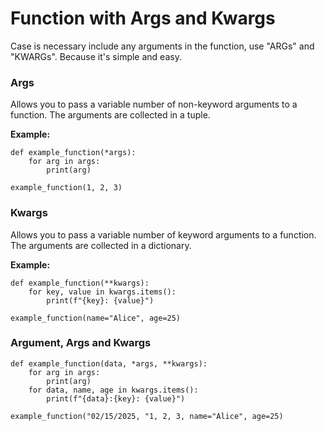 # Function with Args and Kwargs

Case is necessary include any arguments in the function, use "ARGs" and "KWARGs". Because it's simple and easy.


### Args

Allows you to pass a variable number of non-keyword arguments to a function. The arguments are collected in a tuple.

**Example:**

```
def example_function(*args):
    for arg in args:
        print(arg)

example_function(1, 2, 3)
```

### Kwargs

Allows you to pass a variable number of keyword arguments to a function. The arguments are collected in a dictionary.

**Example:**

```
def example_function(**kwargs):
    for key, value in kwargs.items():
        print(f"{key}: {value}")

example_function(name="Alice", age=25)

```

### Argument, Args and Kwargs

```
def example_function(data, *args, **kwargs):
    for arg in args:
        print(arg)
    for data, name, age in kwargs.items():
        print(f"{data}:{key}: {value}")

example_function("02/15/2025, "1, 2, 3, name="Alice", age=25)
```
